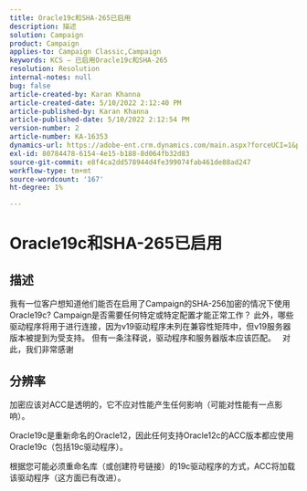 ```yaml
---
title: Oracle19c和SHA-265已启用
description: 描述
solution: Campaign
product: Campaign
applies-to: Campaign Classic,Campaign
keywords: KCS — 已启用Oracle19c和SHA-265
resolution: Resolution
internal-notes: null
bug: false
article-created-by: Karan Khanna
article-created-date: 5/10/2022 2:12:40 PM
article-published-by: Karan Khanna
article-published-date: 5/10/2022 2:12:54 PM
version-number: 2
article-number: KA-16353
dynamics-url: https://adobe-ent.crm.dynamics.com/main.aspx?forceUCI=1&pagetype=entityrecord&etn=knowledgearticle&id=2959483e-6bd0-ec11-a7b5-00224809c556
exl-id: 80784478-6154-4e15-b188-8d064fb32d83
source-git-commit: e8f4ca2dd578944d4fe399074fab461de88ad247
workflow-type: tm+mt
source-wordcount: '167'
ht-degree: 1%

---
```


# Oracle19c和SHA-265已启用

## 描述


我有一位客户想知道他们能否在启用了Campaign的SHA-256加密的情况下使用Oracle19c? Campaign是否需要任何特定或特定配置才能正常工作？ 此外，哪些驱动程序将用于进行连接，因为v19驱动程序未列在兼容性矩阵中，但v19服务器版本被提到为受支持。 但有一条注释说，驱动程序和服务器版本应该匹配。
 
对此，我们非常感谢


## 分辨率


加密应该对ACC是透明的，它不应对性能产生任何影响（可能对性能有一点影响）。



Oracle19c是重新命名的Oracle12，因此任何支持Oracle12c的ACC版本都应使用Oracle19c（包括19c驱动程序）。



根据您可能必须重命名库（或创建符号链接）的19c驱动程序的方式，ACC将加载该驱动程序（这方面已有改进）。
